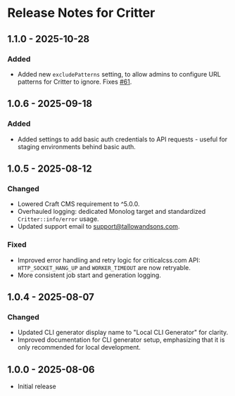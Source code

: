 # Release Notes for Critter

## 1.1.0 - 2025-10-28

### Added

- Added new `excludePatterns` setting, to allow admins to configure URL patterns for Critter to ignore. Fixes [#61].

[#61]: https://github.com/tallowandsons/craft-critter/issues/61

## 1.0.6 - 2025-09-18

### Added

- Added settings to add basic auth credentials to API requests - useful for staging environments behind basic auth.

## 1.0.5 - 2025-08-12

### Changed
- Lowered Craft CMS requirement to ^5.0.0.
- Overhauled logging: dedicated Monolog target and standardized `Critter::info/error` usage.
- Updated support email to support@tallowandsons.com.

### Fixed
- Improved error handling and retry logic for criticalcss.com API: `HTTP_SOCKET_HANG_UP` and `WORKER_TIMEOUT` are now retryable.
- More consistent job start and generation logging.

## 1.0.4 - 2025-08-07

### Changed
- Updated CLI generator display name to "Local CLI Generator" for clarity.
- Improved documentation for CLI generator setup, emphasizing that it is only recommended for local development.

## 1.0.0 - 2025-08-06
- Initial release
